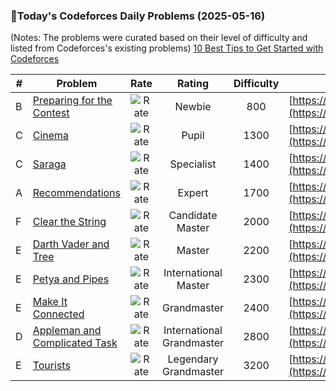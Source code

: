 ### 🌟Today's Codeforces Daily Problems (2025-05-16)
(Notes: The problems were curated based on their level of difficulty and listed from Codeforces's existing problems)
[10 Best Tips to Get Started with Codeforces](https://github.com/ika9810/Codeforces-Daily-Problems/blob/main/10%20Best%20Tips%20to%20Get%20Started%20with%20Codeforces.md)

| # | Problem | Rate| Rating | Difficulty | Contest |
|---| ----- | :--------: | :----------: | :----------: | ---------- |
|B|[Preparing for the Contest](https://codeforces.com/contest/1914/problem/B)|![Rate](https://img.shields.io/badge/Newbie-800-lightgrey)|Newbie|800|[https://codeforces.com/contest/1914](https://codeforces.com/contest/1914)|
|C|[Cinema](https://codeforces.com/contest/670/problem/C)|![Rate](https://img.shields.io/badge/Pupil-1300-brightgreen)|Pupil|1300|[https://codeforces.com/contest/670](https://codeforces.com/contest/670)|
|C|[Saraga](https://codeforces.com/contest/2045/problem/C)|![Rate](https://img.shields.io/badge/Specialist-1400-9cf)|Specialist|1400|[https://codeforces.com/contest/2045](https://codeforces.com/contest/2045)|
|A|[Recommendations](https://codeforces.com/contest/1310/problem/A)|![Rate](https://img.shields.io/badge/Expert-1700-blue)|Expert|1700|[https://codeforces.com/contest/1310](https://codeforces.com/contest/1310)|
|F|[Clear the String](https://codeforces.com/contest/1132/problem/F)|![Rate](https://img.shields.io/badge/Candidate%20Master-2000-blueviolet)|Candidate Master|2000|[https://codeforces.com/contest/1132](https://codeforces.com/contest/1132)|
|E|[Darth Vader and Tree](https://codeforces.com/contest/514/problem/E)|![Rate](https://img.shields.io/badge/Master-2200-orange)|Master|2200|[https://codeforces.com/contest/514](https://codeforces.com/contest/514)|
|E|[Petya and Pipes](https://codeforces.com/contest/362/problem/E)|![Rate](https://img.shields.io/badge/International%20Master-2300-orange)|International Master|2300|[https://codeforces.com/contest/362](https://codeforces.com/contest/362)|
|E|[Make It Connected](https://codeforces.com/contest/1761/problem/E)|![Rate](https://img.shields.io/badge/Grandmaster-2400-red)|Grandmaster|2400|[https://codeforces.com/contest/1761](https://codeforces.com/contest/1761)|
|D|[Appleman and Complicated Task](https://codeforces.com/contest/461/problem/D)|![Rate](https://img.shields.io/badge/International%20Grandmaster-2800-red)|International Grandmaster|2800|[https://codeforces.com/contest/461](https://codeforces.com/contest/461)|
|E|[Tourists](https://codeforces.com/contest/487/problem/E)|![Rate](https://img.shields.io/badge/Legendary%20Grandmaster-3200-red)|Legendary Grandmaster|3200|[https://codeforces.com/contest/487](https://codeforces.com/contest/487)|
